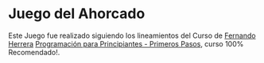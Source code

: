 # Juego del Ahorcado

Este Juego fue realizado siguiendo los lineamientos del Curso de [Fernando Herrera](https://cursos.devtalles.com/)
[Programación para Principiantes - Primeros Pasos](https://cursos.devtalles.com/courses/programacion-para-principiantes?coupon=learn-01), curso 100% Recomendado!.